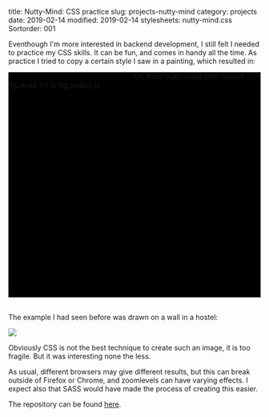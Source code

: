 title: Nutty-Mind: CSS practice
slug: projects-nutty-mind
category: projects
date: 2019-02-14
modified: 2019-02-14
stylesheets: nutty-mind.css
Sortorder: 001

Eventhough I'm more interested in backend development, I still felt I needed to practice my CSS skills. It can be fun, and comes in handy all the time. As practice I tried to copy a certain style I saw in a painting, which resulted in:

<script>
<!--
	// This is pure padding that pelican won't execute but does consider when
	// determining the size of the article in the homepage/index overview.
//-->
</script>	

<div class="nutty-mind-container" style="
			width: 100%;
			min-height: 450px;
			text-align; center;
			background: black;
			">
	<div style="float: left; width: 50%; height: 10px;"></div>
	{% from 'nutty-mind.html' import fig_wrap %}
	{{ fig_wrap() }}
</div>
<br/>

The example I had seen before was drawn on a wall in a hostel:

<img src="./images/projects/nutty-mind/example_cropped_2.jpg">

Obviously CSS is not the best technique to create such an image, it is too fragile. But it was interesting none the less.

As usual, different browsers may give different results, but this can break outside of Firefox or Chrome, and zoomlevels can have varying effects. I expect also that SASS would have made the process of creating this easier.

The repository can be found [here](https://github.io/dzet/nutty_mind).

